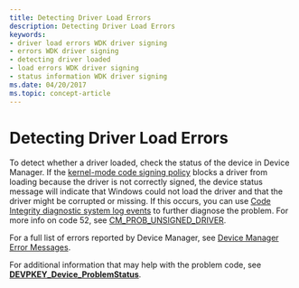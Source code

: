```yaml
---
title: Detecting Driver Load Errors
description: Detecting Driver Load Errors
keywords:
- driver load errors WDK driver signing
- errors WDK driver signing
- detecting driver loaded
- load errors WDK driver signing
- status information WDK driver signing
ms.date: 04/20/2017
ms.topic: concept-article
---
```


# Detecting Driver Load Errors


To detect whether a driver loaded, check the status of the device in Device Manager. If the [kernel-mode code signing policy](kernel-mode-code-signing-policy--windows-vista-and-later-.md) blocks a driver from loading because the driver is not correctly signed, the device status message will indicate that Windows could not load the driver and that the driver might be corrupted or missing. If this occurs, you can use [Code Integrity diagnostic system log events](code-integrity-diagnostic-system-log-events.md) to further diagnose the problem. For more info on code 52, see [CM_PROB_UNSIGNED_DRIVER](cm-prob-unsigned-driver.md).

For a full list of errors reported by Device Manager, see [Device Manager Error Messages](device-manager-error-messages.md).

For additional information that may help with the problem code, see [**DEVPKEY_Device_ProblemStatus**](devpkey-device-problemstatus.md).

